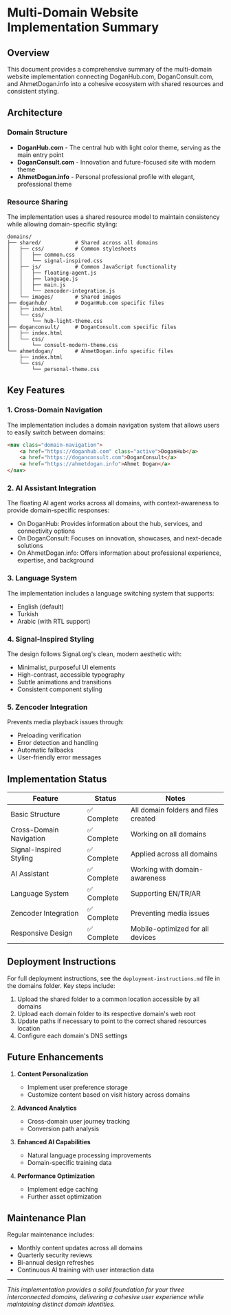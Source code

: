 # Multi-Domain Website Implementation Summary

## Overview
This document provides a comprehensive summary of the multi-domain website implementation connecting DoganHub.com, DoganConsult.com, and AhmetDogan.info into a cohesive ecosystem with shared resources and consistent styling.

## Architecture

### Domain Structure
- **DoganHub.com** - The central hub with light color theme, serving as the main entry point
- **DoganConsult.com** - Innovation and future-focused site with modern theme
- **AhmetDogan.info** - Personal professional profile with elegant, professional theme

### Resource Sharing
The implementation uses a shared resource model to maintain consistency while allowing domain-specific styling:

```
domains/
├── shared/           # Shared across all domains
│   ├── css/          # Common stylesheets
│   │   ├── common.css
│   │   └── signal-inspired.css
│   ├── js/           # Common JavaScript functionality
│   │   ├── floating-agent.js
│   │   ├── language.js
│   │   ├── main.js
│   │   └── zencoder-integration.js
│   └── images/       # Shared images
├── doganhub/         # DoganHub.com specific files
│   ├── index.html
│   └── css/
│       └── hub-light-theme.css
├── doganconsult/     # DoganConsult.com specific files
│   ├── index.html
│   └── css/
│       └── consult-modern-theme.css
└── ahmetdogan/       # AhmetDogan.info specific files
    ├── index.html
    └── css/
        └── personal-theme.css
```

## Key Features

### 1. Cross-Domain Navigation
The implementation includes a domain navigation system that allows users to easily switch between domains:

```html
<nav class="domain-navigation">
    <a href="https://doganhub.com" class="active">DoganHub</a>
    <a href="https://doganconsult.com">DoganConsult</a>
    <a href="https://ahmetdogan.info">Ahmet Dogan</a>
</nav>
```

### 2. AI Assistant Integration
The floating AI agent works across all domains, with context-awareness to provide domain-specific responses:

- On DoganHub: Provides information about the hub, services, and connectivity options
- On DoganConsult: Focuses on innovation, showcases, and next-decade solutions
- On AhmetDogan.info: Offers information about professional experience, expertise, and background

### 3. Language System
The implementation includes a language switching system that supports:
- English (default)
- Turkish
- Arabic (with RTL support)

### 4. Signal-Inspired Styling
The design follows Signal.org's clean, modern aesthetic with:
- Minimalist, purposeful UI elements
- High-contrast, accessible typography
- Subtle animations and transitions
- Consistent component styling

### 5. Zencoder Integration
Prevents media playback issues through:
- Preloading verification
- Error detection and handling
- Automatic fallbacks
- User-friendly error messages

## Implementation Status

| Feature | Status | Notes |
|---------|--------|-------|
| Basic Structure | ✅ Complete | All domain folders and files created |
| Cross-Domain Navigation | ✅ Complete | Working on all domains |
| Signal-Inspired Styling | ✅ Complete | Applied across all domains |
| AI Assistant | ✅ Complete | Working with domain-awareness |
| Language System | ✅ Complete | Supporting EN/TR/AR |
| Zencoder Integration | ✅ Complete | Preventing media issues |
| Responsive Design | ✅ Complete | Mobile-optimized for all devices |

## Deployment Instructions

For full deployment instructions, see the `deployment-instructions.md` file in the domains folder. Key steps include:

1. Upload the shared folder to a common location accessible by all domains
2. Upload each domain folder to its respective domain's web root
3. Update paths if necessary to point to the correct shared resources location
4. Configure each domain's DNS settings

## Future Enhancements

1. **Content Personalization**
   - Implement user preference storage
   - Customize content based on visit history across domains

2. **Advanced Analytics**
   - Cross-domain user journey tracking
   - Conversion path analysis

3. **Enhanced AI Capabilities**
   - Natural language processing improvements
   - Domain-specific training data

4. **Performance Optimization**
   - Implement edge caching
   - Further asset optimization

## Maintenance Plan

Regular maintenance includes:

- Monthly content updates across all domains
- Quarterly security reviews
- Bi-annual design refreshes
- Continuous AI training with user interaction data

---

*This implementation provides a solid foundation for your three interconnected domains, delivering a cohesive user experience while maintaining distinct domain identities.*
